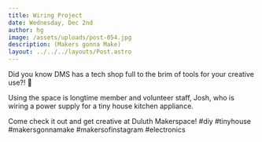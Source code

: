```yaml
---
title: Wiring Project
date: Wednesday, Dec 2nd
author: hg
image: /assets/uploads/post-054.jpg
description: (Makers gonna Make)
layout: ../../../layouts/Post.astro
---
```


Did you know DMS has a tech shop full to the brim of tools for your creative use?! 🤯

Using the space is longtime member and volunteer staff, Josh, who is wiring a power supply for a tiny house kitchen appliance.

Come check it out and get creative at Duluth Makerspace! #diy #tinyhouse #makersgonnamake #makersofinstagram #electronics
